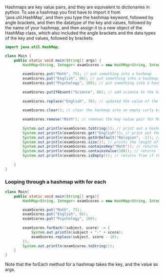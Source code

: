 Hashmaps are key value pairs, and they are equivalent to dictionaries in python. To use a hashmap you first have to import it from 'java.util.HashMap', and then you type the hashmap keyword, followed by angle brackets, and then the datatype of the key and values, followed by the name of your hashmap, and then assign it to a new object of the HashMap class, which also included the angle brackets and the data types of the key and values, followed by brackets.

```java
import java.util.HashMap;

class Main {
    public static void main(String[] args) {
        HashMap<String, Integer> examScores = new HashMap<String, Integer>();
        
        examScores.put("Math", 75); // put something into a hashmap
        examScores.put("English", 86); // put something into a hashmap
        examScores.put("Psychology", 100); // put something into a hashmap
        
        examScores.putIfAbsent("Science", 66); // add science to the hashmap, since it doesnt exit in our hashmap
        
        examScores.replace("English", 70); // updated the value of the English key
        
        examScores.clear(); // clear the hashmap into an empty curly braces
        
        examScores.remove("Math"); // removes the key value pair for Math
        
        System.out.println(examScores.toString()); // print out a hashmap
        System.out.println(examScores.get("English")); // print out the value for a single key
        System.out.println(examScores.getOrDefault("Religion", -1)); // return the value of the religion key, else return -1 if it doesn't exist
        System.out.println(examScores.size()); // prints the length of the examScores hashmap
        System.out.println(examScores.containsKey("Math")); // returns True if the key exists
        System.out.println(examScores.containsValue(100)); // returns True if the key exists
        System.out.println(examScores.isEmpty()); // returns True if the hashmap is empty
        
    }
}
```

### Looping through a hashmap with for each
```java
class Main{
    public static void main(String[] args){
        HashMap<String, Integer> examScores = new HashMap<String, Integer>();

        examScores.put("Math", 75);
        examScores.put("English", 86);
        examScores.put("Psychology", 100);
        
        examScores.forEach((subject, score) -> {
            System.out.println(subject + "-" + score);
            examScores.replace(subject, score - 10);
        });
        System.out.println(examScores.toString());
    }
}
```
Note that the forEach method for a hashmap takes the key, and the value as args.